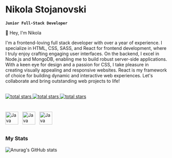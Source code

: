 # Nikola Stojanovski

**`Junior Full-Stack Developer`** <br/>


👋 Hey, I'm Nikola <br/>

I'm a frontend-loving full stack developer with over a year of experience.
I specialize in HTML, CSS, SASS, and React for frontend development, where I truly enjoy crafting engaging user interfaces. On the backend, I excel in Node.js and MongoDB, enabling me to build robust server-side applications. With a keen eye for design and a passion for CSS, I take pleasure in creating visually appealing and responsive websites. React is my framework of choice for building dynamic and interactive web experiences. Let's collaborate and bring outstanding web projects to life! 
<br/>
<br/>
  <p>
       <a href="">
         <img alt="total stars" title="Total stars on GitHub" src="https://custom-icon-badges.demolab.com/badge/Instagram-FF2171?style=for-the-badge&logo=instagram&logoColor=white"/>
       </a>
       <a href="">
         <img alt="total stars" title="Total stars on GitHub" src="https://custom-icon-badges.demolab.com/badge/Upwork-16FF00?style=for-the-badge&logo=upwork&logoColor=white"/>
       </a>
       <a href="">
         <img alt="total stars" title="Total stars on GitHub" src="https://custom-icon-badges.demolab.com/badge/Frontend Mentor-0A6EBD?style=for-the-badge&logo=frontendmentor&logoColor=white"/>
       </a>
  </p>
    
#

  <img align="left" alt="Java" width="40px" style="padding-right:10px;" src="https://cdn.jsdelivr.net/gh/devicons/devicon/icons/html5/html5-original.svg"/>
  <img align="left" alt="Java" width="40px" style="padding-right:10px;" src="https://cdn.jsdelivr.net/gh/devicons/devicon/icons/css3/css3-original.svg"/>
  <img align="left" alt="Java" width="40px" style="padding-right:10px;" src="https://cdn.jsdelivr.net/gh/devicons/devicon/icons/sass/sass-original.svg"/> 
  <br/>
  <br/>
  
#

### My Stats
![Anurag's GitHub stats](https://github-readme-stats.vercel.app/api?username=Niko21122323&show_icons=true&theme=tokyonight)

